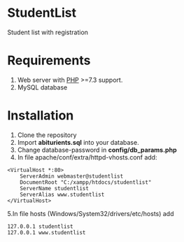 # StudentList
Student list with registration

# Requirements
1. Web server with [PHP](https://secure.php.net/) >=7.3 support.
2. MySQL database

# Installation
1. Clone the repository
2. Import **abiturients.sql** into your database.
3. Change database-password in **config/db_params.php**
4. In file apache/conf/extra/httpd-vhosts.conf add:
```
<VirtualHost *:80>
    ServerAdmin webmaster@studentlist
    DocumentRoot "C:/xampp/htdocs/studentlist"
    ServerName studentlist
    ServerAlias www.studentlist
</VirtualHost>
```
5.In file hosts (Windows/System32/drivers/etc/hosts) add
```
127.0.0.1 studentlist
127.0.0.1 www.studentlist
```
